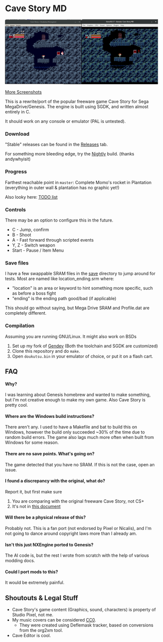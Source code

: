 # Cave Story MD
![Screenshot](doc/ss01.png)

[More Screenshots](doc/SCREENS.md)

This is a rewrite/port of the popular freeware game Cave Story for Sega MegaDrive/Genesis.
The engine is built using SGDK, and written almost entirely in C.

It should work on any console or emulator (PAL is untested).

### Download
"Stable" releases can be found in the [Releases](https://github.com/andwn/cave-story-md/releases) tab.

For something more bleeding edge, try the [Nightly](http://www.cavestory.org/md/nightly.zip) build. (thanks andywhyisit)

### Progress
Farthest reachable point in `master`: Complete Momo's rocket in Plantation (everything in outer wall & plantation has no graphic yet!)

Also looky here: [TODO list](doc/TODO.md)

### Controls
There may be an option to configure this in the future.

- C - Jump, confirm
- B - Shoot
- A - Fast forward through scripted events
- Y, Z - Switch weapon
- Start - Pause / Item Menu

### Save files
I have a few swappable SRAM files in the [save](/save) directory to jump around for tests.
Most are named like location_ending.srm where:

- "location" is an area or keyword to hint something more specific, such as before a boss fight
- "ending" is the ending path good/bad (if applicable)

This should go without saying, but Mega Drive SRAM and Profile.dat are completely different.

### Compilation
Assuming you are running GNU/Linux. It might also work on BSDs

1. Set up my fork of [Gendev](https://github.com/andwn/gendev.git) (Both the toolchain and SGDK are customized)
2. Clone this repository and do `make`.
3. Open `doukutsu.bin` in your emulator of choice, or put it on a flash cart.

## FAQ
#### Why?
I was learning about Genesis homebrew and wanted to make something, but I'm not creative enough 
to make my own game. Also Cave Story is pretty cool.

#### Where are the Windows build instructions?
There aren't any. I used to have a Makefile and bat to build this on Windows, 
however the build only succeeded ~30% of the time due to random build errors. 
The game also lags much more often when built from Windows for some reason.

#### There are no save points. What's going on?
The game detected that you have no SRAM. If this is not the case, open an issue.

#### I found a discrepancy with the original, what do?
Report it, but first make sure

1. You are comparing with the original freeware Cave Story, not CS+
2. It's not in [this document](doc/DIFFERENCES.md)

#### Will there be a physical release of this?
Probably not. This is a fan port (not endorsed by Pixel or Nicalis), 
and I'm not going to dance around copyright laws more than I already am.

#### Isn't this just NXEngine ported to Genesis?
The AI code is, but the rest I wrote from scratch with the help of various modding docs.

#### Could I port mods to this?
It would be extremely painful.

## Shoutouts & Legal Stuff
- Cave Story's game content (Graphics, sound, characters) is property of Studio Pixel, not me.
- My music covers can be considered [CC0](https://creativecommons.org/publicdomain/zero/1.0/).
  - They were created using Deflemask tracker, based on conversions from the org2xm tool.
- Cave Editor is cool.
